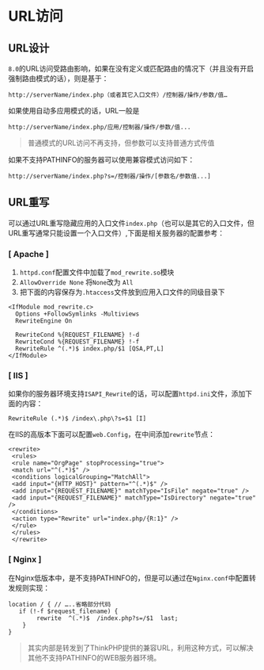 # URL访问

## URL设计

`8.0`的URL访问受路由影响，如果在没有定义或匹配路由的情况下（并且没有开启强制路由模式的话），则是基于：

```
http://serverName/index.php（或者其它入口文件）/控制器/操作/参数/值…
```

如果使用自动多应用模式的话，URL一般是

```
http://serverName/index.php/应用/控制器/操作/参数/值...
```

> 普通模式的URL访问不再支持，但参数可以支持普通方式传值

如果不支持PATHINFO的服务器可以使用兼容模式访问如下：

```
http://serverName/index.php?s=/控制器/操作/[参数名/参数值...]
```

## URL重写

可以通过URL重写隐藏应用的入口文件`index.php`（也可以是其它的入口文件，但URL重写通常只能设置一个入口文件）,下面是相关服务器的配置参考：

### [ Apache ]

1. `httpd.conf`配置文件中加载了`mod_rewrite.so`模块
2. `AllowOverride None` 将`None`改为 `All`
3. 把下面的内容保存为`.htaccess`文件放到应用入口文件的同级目录下

```
<IfModule mod_rewrite.c>
  Options +FollowSymlinks -Multiviews
  RewriteEngine On

  RewriteCond %{REQUEST_FILENAME} !-d
  RewriteCond %{REQUEST_FILENAME} !-f
  RewriteRule ^(.*)$ index.php/$1 [QSA,PT,L]
</IfModule>
```

### [ IIS ]

如果你的服务器环境支持`ISAPI_Rewrite`的话，可以配置`httpd.ini`文件，添加下面的内容：

```
RewriteRule (.*)$ /index\.php\?s=$1 [I]
```

在IIS的高版本下面可以配置`web.Config`，在中间添加`rewrite`节点：

```
<rewrite>
 <rules>
 <rule name="OrgPage" stopProcessing="true">
 <match url="^(.*)$" />
 <conditions logicalGrouping="MatchAll">
 <add input="{HTTP_HOST}" pattern="^(.*)$" />
 <add input="{REQUEST_FILENAME}" matchType="IsFile" negate="true" />
 <add input="{REQUEST_FILENAME}" matchType="IsDirectory" negate="true" />
 </conditions>
 <action type="Rewrite" url="index.php/{R:1}" />
 </rule>
 </rules>
 </rewrite>
```

### [ Nginx ]

在Nginx低版本中，是不支持PATHINFO的，但是可以通过在`Nginx.conf`中配置转发规则实现：

```
location / { // …..省略部分代码
   if (!-f $request_filename) {
   		rewrite  ^(.*)$  /index.php?s=/$1  last;
    }
}
```

> 其实内部是转发到了ThinkPHP提供的兼容URL，利用这种方式，可以解决其他不支持PATHINFO的WEB服务器环境。